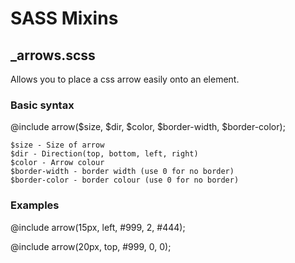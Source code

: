 SASS Mixins
====================

_arrows.scss
---------------------
Allows you to place a css arrow easily onto an element.

### Basic syntax

@include arrow($size, $dir, $color, $border-width, $border-color);

	$size - Size of arrow
	$dir - Direction(top, bottom, left, right)
	$color - Arrow colour 
	$border-width - border width (use 0 for no border)
	$border-color - border colour (use 0 for no border)


### Examples 

@include arrow(15px, left, #999, 2, #444);

@include arrow(20px, top, #999, 0, 0);